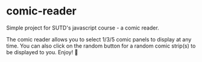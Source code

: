 # comic-reader

Simple project for SUTD's javascript course - a comic reader.

The comic reader allows you to select 1/3/5 comic panels to display at any time. You can also click on the random button for a random comic strip(s) to be displayed to you. Enjoy! 🥳
